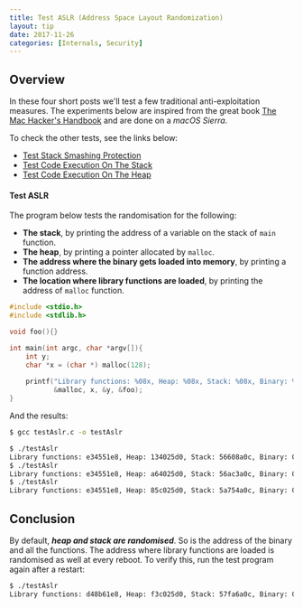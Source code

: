 ```yaml
---
title: Test ASLR (Address Space Layout Randomization)
layout: tip
date: 2017-11-26
categories: [Internals, Security]
---
```


## Overview

In these four short posts we'll test a few traditional anti-exploitation measures. The experiments below are inspired from the great book [The Mac Hacker's Handbook](https://www.amazon.co.uk/Mac-Hackers-Handbook-Charlie-Miller/dp/0470395362) and are done on a _macOS Sierra_.

To check the other tests, see the links below:
* [Test Stack Smashing Protection](http://craftware.xyz/tips/Stack-police.html)
* [Test Code Execution On The Stack](http://craftware.xyz/tips/Stack-exec.html)
* [Test Code Execution On The Heap](http://craftware.xyz/tips/Heap-exec.html)

#### Test ASLR

The program below tests the randomisation for the following:
* **The stack**, by printing the address of a variable on the stack of ```main``` function.
* **The heap**, by printing a pointer allocated by ```malloc```.
* **The address where the binary gets loaded into memory**, by printing a function address.
* **The location where library functions are loaded**, by printing the address of ```malloc``` function.

```c
#include <stdio.h>
#include <stdlib.h>

void foo(){}

int main(int argc, char *argv[]){
    int y;
    char *x = (char *) malloc(128);
    
    printf("Library functions: %08x, Heap: %08x, Stack: %08x, Binary: %08x\n",
           &malloc, x, &y, &foo);
}
```

And the results:

```bash
$ gcc testAslr.c -o testAslr

$ ./testAslr
Library functions: e34551e8, Heap: 134025d0, Stack: 56608a0c, Binary: 095f7ed0
$ ./testAslr
Library functions: e34551e8, Heap: a64025d0, Stack: 56ac3a0c, Binary: 0913ced0
$ ./testAslr
Library functions: e34551e8, Heap: 85c025d0, Stack: 5a754a0c, Binary: 054abed0
```

## Conclusion

By default, **_heap and stack are randomised_**. So is the address of the binary and all the functions. The address where library functions are loaded is randomised as well at every reboot. To verify this, run the test program again after a restart:

```bash
$ ./testAslr
Library functions: d48b61e8, Heap: f3c025d0, Stack: 57fa6a0c, Binary: 07c59ed0
```
